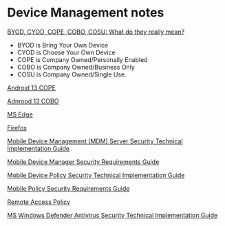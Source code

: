 # Device Management notes

[BYOD, CYOD, COPE, COBO, COSU: What do they really mean?](https://insights.samsung.com/2022/12/06/byod-cyod-cope-cobo-cosu-what-do-they-really-mean/)
* BYOD is Bring Your Own Device
* CYOD is Choose Your Own Device
* COPE is Company Owned/Personally Enabled 
* COBO is Company Owned/Business Only
* COSU is Company Owned/Single Use. 

[Android 13 COPE](https://www.stigviewer.com/stig/google_android_13_cope/)

[Adnrood 13 COBO](https://www.stigviewer.com/stig/google_android_13_cobo/)

[MS Edge](https://www.stigviewer.com/stig/microsoft_edge/)

[Firefox](https://www.stigviewer.com/stig/mozilla_firefox/)

[Mobile Device Management (MDM) Server Security Technical Implementation Guide](https://www.stigviewer.com/stig/mobile_device_management_mdm_server/)

[Mobile Device Manager Security Requirements Guide](https://www.stigviewer.com/stig/mobile_device_manager_security_requirements_guide/)

[Mobile Device Policy Security Technical Implementation Guide](https://www.stigviewer.com/stig/mobile_device_policy/)

[Mobile Policy Security Requirements Guide](https://www.stigviewer.com/stig/mobile_policy_security_requirements_guide/)

[Remote Access Policy](https://www.stigviewer.com/stig/remote_access_policy/)

[MS Windows Defender Antivirus Security Technical Implementation Guide](https://www.stigviewer.com/stig/ms_windows_defender_antivirus/)

